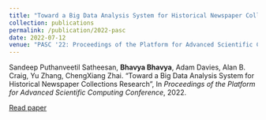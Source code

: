 ```yaml
---
title: "Toward a Big Data Analysis System for Historical Newspaper Collections Research"
collection: publications
permalink: /publication/2022-pasc
date: 2022-07-12
venue: "PASC '22: Proceedings of the Platform for Advanced Scientific Computing Conference"
---
```

Sandeep Puthanveetil Satheesan, <b>Bhavya Bhavya</b>, Adam Davies, Alan B. Craig, Yu Zhang, ChengXiang Zhai. “Toward a Big Data Analysis System for Historical Newspaper Collections Research”, In <i>Proceedings of the Platform for Advanced Scientific Computing Conference</i>, 2022. <br>

[Read paper<br>](https://bhaavya.github.io/files/pasc22.pdf)
